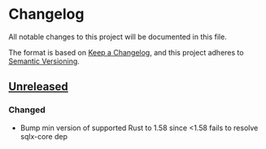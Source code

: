 # Changelog

All notable changes to this project will be documented in this file.

The format is based on [Keep a Changelog](https://keepachangelog.com/en/1.0.0/),
and this project adheres to [Semantic Versioning](https://semver.org/spec/v2.0.0.html).

## [Unreleased]

### Changed

- Bump min version of supported Rust to 1.58 since <1.58 fails to resolve sqlx-core dep

[Unreleased]: https://github.com/primait/event_sourcing.rs/compare/0.6.1...HEAD
